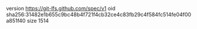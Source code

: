 version https://git-lfs.github.com/spec/v1
oid sha256:31482e1b655c9bc48b4f721f4cb32ce4c83fb29c4f584fc514fe04f00a851f40
size 1514
